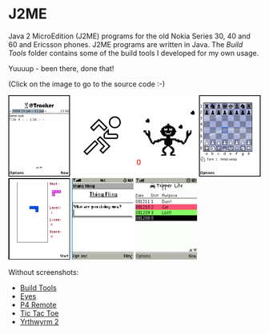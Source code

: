 # J2ME

Java 2 MicroEdition (J2ME) programs for the old Nokia Series 30, 40 and 60 and Ericsson phones.
J2ME programs are written in Java. The _Build Tools_ folder contains some of the build tools I developed for my own usage.

Yuuuup - been there, done that!

(Click on the image to go to the source code :-)

[![@Tracker](img/attracker.png)](atTracker/)
[![5 km](img/5km.png)](5km/)
[![Juggle](img/juggle.png)](Juggle/)
[![Pocket Chessboard](img/pocketchessboard.png)](PocketChessboard/)
[![Tetris](img/tetris.png)](Tetris/)
[![Thing Fling](img/thingfling.png)](ThingFling/)
[![Tripper Lite](img/tripperlite.png)](TripperLite/)

Without screenshots:

* [Build Tools](BuildTools/)
* [Eyes](Eyes/)
* [P4 Remote](P4Remote/)
* [Tic Tac Toe](TicTacToe/)
* [Yrthwyrm 2](Yrthwyrm2/)
